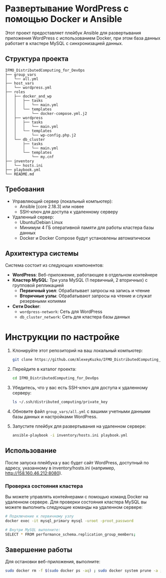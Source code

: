 # Развертывание WordPress с помощью Docker и Ansible
Этот проект предоставляет плейбук Ansible для развертывания приложения WordPress с использованием Docker, при этом база данных работает в кластере MySQL с синхронизацией данных.

## Структура проекта
```
IFMO_DistributedComputing_for_DevOps
├── group_vars
│   └── all.yml
├── host_vars
│   └── wordpress.yml
├── roles
│   ├── docker_and_wp
│   │   ├── tasks
│   │   │   └── main.yml
│   │   └── templates
│   │       └── docker-compose.yml.j2
│   ├── wordpress
│   │   ├── tasks
│   │   │   └── main.yml
│   │   └── templates
│   │       └── wp-config.php.j2
│   └── db_cluster
│       ├── tasks
│       │   └── main.yml
│       └── templates
│           └── my.cnf
├── inventory
│   └── hosts.ini
├── playbook.yml
└── README.md
```

## Требования
- Управляющий сервер (локальный компьютер):
  - Ansible [core 2.18.3] или новее
  - SSH-ключ для доступа к удаленному серверу
- Удаленный сервер:
  - Ubuntu/Debian Linux
  - Минимум 4 ГБ оперативной памяти для работы кластера базы данных
  - Docker и Docker Compose будут установлены автоматически

## Архитектура системы
Система состоит из следующих компонентов:
- **WordPress**: Веб-приложение, работающее в отдельном контейнере
- **Кластер MySQL**: Три узла MySQL (1 первичный, 2 вторичных) с групповой репликацией
  - **Первичный узел**: Обрабатывает запросы на запись и чтение
  - **Вторичные узлы**: Обрабатывают запросы на чтение и служат резервными копиями
- **Сети Docker**: 
  - `wordpress-network`: Сеть для WordPress
  - `db_cluster_network`: Сеть для кластера базы данных

# Инструкции по настройке
1. Клонируйте этот репозиторий на ваш локальный компьютер:
   ```bash
   git clone https://github.com/AlexeyKuzko/IFMO_DistributedComputing_for_DevOps.git
   ```

2. Перейдите в каталог проекта:
   ```bash
   cd IFMO_DistributedComputing_for_DevOps
   ```

3. Убедитесь, что у вас есть SSH-ключ для доступа к удаленному серверу:
   ```bash
   ls ~/.ssh/distributed_computing/private_key
   ```

4. Обновите файл `group_vars/all.yml` с вашими учетными данными базы данных и настройками WordPress.

5. Запустите плейбук для развертывания на удаленном сервере:
   ```bash
   ansible-playbook -i inventory/hosts.ini playbook.yml
   ```

## Использование
После запуска плейбука у вас будет сайт WordPress, доступный по адресу, указанному в inventory/hosts.ini (например, http://158.160.46.212:8080).

### Проверка состояния кластера
Вы можете управлять контейнерами с помощью команд Docker на удаленном сервере.
Для проверки состояния кластера MySQL вы можете выполнить следующие команды на удаленном сервере:

```bash
# Подключение к первичному узлу
docker exec -it mysql_primary mysql -uroot -proot_password

# Внутри MySQL выполните:
SELECT * FROM performance_schema.replication_group_members;
```
## Завершение работы
Для остановки веб-приложения, выполните:
```bash
sudo docker rm -f $(sudo docker ps -aq) ; sudo docker system prune -a ; sudo docker volume prune
```
